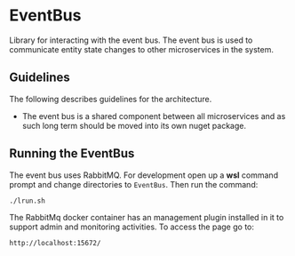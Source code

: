 # EventBus
Library for interacting with the event bus.  The event bus is used to communicate entity state changes to other microservices in the system.

## Guidelines
The following describes guidelines for the architecture.

* The event bus is a shared component between all microservices and as such long term should be moved into its own nuget package.

## Running the EventBus
The event bus uses RabbitMQ.  For development open up a **wsl** command prompt and change directories to `EventBus`.  Then run the command:

```
./lrun.sh
```

The RabbitMq docker container has an management plugin installed in it to support admin and monitoring activities.  To access the page go to:

```
http://localhost:15672/
```